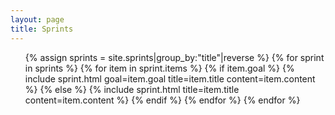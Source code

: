 ```yaml
---
layout: page
title: Sprints
---
```

<ul class="post-list">
	{% assign sprints =  site.sprints|group_by:"title"|reverse %}
	{% for sprint in sprints %}
		{% for item in sprint.items %}
			{% if item.goal %}
				{% include sprint.html goal=item.goal title=item.title content=item.content %}
			{% else %}
				{% include sprint.html title=item.title content=item.content %}
			{% endif %}
		{% endfor %}
	{% endfor %}
</ul>
